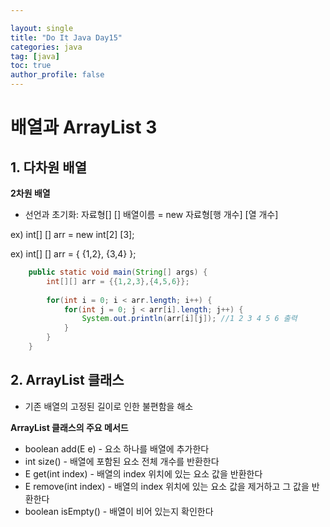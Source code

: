 ```yaml
---

layout: single
title: "Do It Java Day15"
categories: java
tag: [java]
toc: true
author_profile: false 
---
```

# 배열과 ArrayList 3

## 1. 다차원 배열

**2차원 배열**

* 선언과 초기화: 자료형[] [] 배열이름 = new 자료형[행 개수] [열 개수]

ex) int[] [] arr = new int[2] [3];

ex) int[] [] arr = { {1,2}, {3,4} };

```java
	public static void main(String[] args) {
		int[][] arr = {{1,2,3},{4,5,6}};
		
		for(int i = 0; i < arr.length; i++) {
			for(int j = 0; j < arr[i].length; j++) {
				System.out.println(arr[i][j]); //1 2 3 4 5 6 출력
			}
		}
	}
```



## 2. ArrayList 클래스

* 기존 배열의 고정된 길이로 인한 불편함을 해소



**ArrayList 클래스의 주요 메서드**

* boolean add(E e) - 요소 하나를 배열에 추가한다
* int size() - 배열에 포함된 요소 전체 개수를 반환한다
* E get(int index) - 배열의 index 위치에 있는 요소 값을 반환한다
* E remove(int index) - 배열의 index 위치에 있는 요소 값을 제거하고 그 값을 반환한다
* boolean isEmpty() - 배열이 비어 있는지 확인한다







